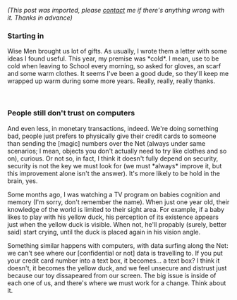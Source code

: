 *(This post was imported, please [contact](/#/contact) me if there's anything wrong with it. Thanks in advance)*

<div class="entry-body">
<h3>Starting in</h3>
<p>
	Wise Men brought us lot of gifts. As usually, I wrote them a letter with some ideas I found useful. This year, my premise was *cold*. I mean, use to be cold when leaving to School every morning, so asked for gloves, an scarf and some warm clothes. It seems I've been a good dude, so they'll keep me wrapped up warm during some more years. Really, really, really thanks.
</p>
<br />
<h3>People still don't trust on computers</h3>
<p>
	And even less, in monetary transactions, indeed. We're doing something bad, people just prefers to physically give their credit cards to someone than sending the [magic] numbers over the Net (always under same scenarios; I mean, objects you don't actually need to try like clothes and so on), curious. Or not so, in fact, I think it doesn't fully depend on security, security is not the key we must look for (we must *always* improve it, but this improvement alone isn't the answer). It's more likely to be hold in the brain, yes.
</p>
<p>
	Some months ago, I was watching a TV program on babies cognition and memory (I'm sorry, don't remember the name). When just one year old, their knowledge of the world is limited to their sight area. For example, if a baby likes to play with his yellow duck, his perception of its existence appears just when the yellow duck is visible. When not, he'll propably (surely, better said) start crying, until the duck is placed again in his vision angle.
</p>
<p>
	Something similar happens with computers, with data surfing along the Net: we can't see where our [confidential or not] data is travelling to. If you put your credit card number into a text box, it becomes... a text box? I think it doesn't, it becomes the yellow duck, and we feel unsecure and distrust just because our toy dissapeared from our screen. The big issue is inside of each one of us, and there's where we must work for a change. Think about it.
</p>
</div>
